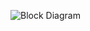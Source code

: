 ![Block Diagram](https://user-images.githubusercontent.com/94462726/144234044-2898f3be-3394-4115-b5d8-bb654639b44a.jpg)
